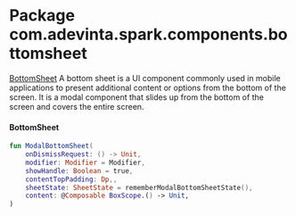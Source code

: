 # Package com.adevinta.spark.components.bottomsheet

[BottomSheet](https://spark.adevinta.com/1186e1705/p/67d41e-bottom-sheet/b/02056b)
A bottom sheet is a UI component commonly used in mobile applications to present additional content
or options from the bottom of the screen.
It is a modal component that slides up from the bottom of the screen and covers the entire screen.

#### BottomSheet

```kotlin
fun ModalBottomSheet(
    onDismissRequest: () -> Unit,
    modifier: Modifier = Modifier,
    showHandle: Boolean = true,
    contentTopPadding: Dp,,
    sheetState: SheetState = rememberModalBottomSheetState(),
    content: @Composable BoxScope.() -> Unit,
)
```
